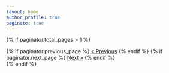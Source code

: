 ```yaml
---
layout: home
author_profile: true
paginate: true
---
```


{% if paginator.total_pages > 1 %}
  <nav class="pagination" role="navigation">
    {% if paginator.previous_page %}
      <a class="pagination__prev" href="{{ paginator.previous_page_path | relative_url }}">&laquo; Previous</a>
    {% endif %}
    {% if paginator.next_page %}
      <a class="pagination__next" href="{{ paginator.next_page_path | relative_url }}">Next &raquo;</a>
    {% endif %}
  </nav>
{% endif %}
